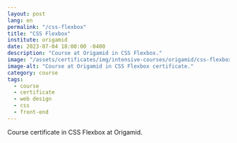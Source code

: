```yaml
---
layout: post
lang: en
permalink: "/css-flexbox"
title: "CSS Flexbox"
institute: origamid
date: 2023-07-04 18:00:00 -0400
description: "Course at Origamid in CSS Flexbox."
image: "/assets/certificates/img/intensive-courses/origamid/css-flexbox/front-en.jpg"
image-alt: "Course at Origamid in CSS Flexbox certificate."
category: course
tags:
  - course
  - certificate
  - web design
  - css
  - front-end
---
```


Course certificate in CSS Flexbox at Origamid.
